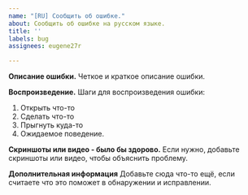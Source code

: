 ```yaml
---
name: "[RU] Сообщить об ошибке."
about: Сообщить об ошибке на русском языке.
title: ''
labels: bug
assignees: eugene27r

---
```


**Описание ошибки.**
Четкое и краткое описание ошибки.

**Воспроизведение.**
Шаги для воспроизведения ошибки:
1. Открыть что-то
2. Сделать что-то
3. Прыгнуть куда-то
4. Ожидаемое поведение.

**Скриншоты или видео - было бы здорово.**
Если нужно, добавьте скриншоты или видео, чтобы объяснить проблему.

**Дополнительная информация**
Добавьте сюда что-то ещё, если считаете что это поможет в обнаружении и исправлении.
